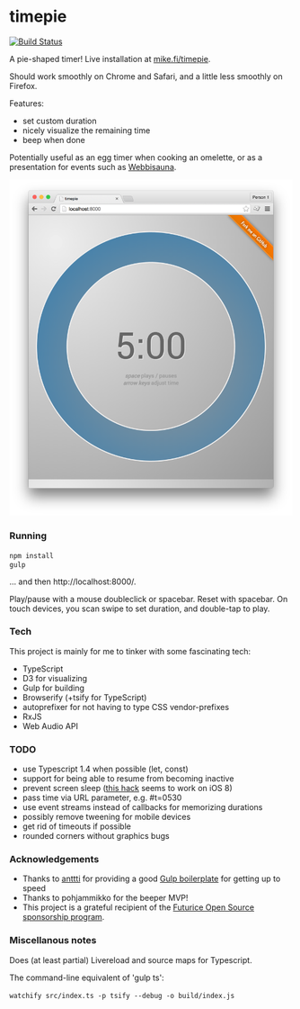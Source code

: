 timepie
=======

[![Build Status](https://travis-ci.org/mieky/timepie.svg?branch=master)](https://travis-ci.org/mieky/timepie)

A pie-shaped timer! Live installation at [mike.fi/timepie](http://mike.fi/timepie/).

Should work smoothly on Chrome and Safari, and a little less smoothly on Firefox.

Features:
- set custom duration
- nicely visualize the remaining time
- beep when done

Potentially useful as an egg timer when cooking an omelette, or as a presentation for events such as [Webbisauna](http://www.webbisauna.fi/).

![Screenshot](https://github.com/mieky/timepie/raw/master/screenshot.png)

### Running

```
npm install
gulp
```

... and then http://localhost:8000/.

Play/pause with a mouse doubleclick or spacebar. Reset with spacebar.
On touch devices, you scan swipe to set duration, and double-tap to play.

### Tech

This project is mainly for me to tinker with some fascinating tech:

- TypeScript
- D3 for visualizing
- Gulp for building
- Browserify (+tsify for TypeScript)
- autoprefixer for not having to type CSS vendor-prefixes
- RxJS
- Web Audio API

### TODO

- use Typescript 1.4 when possible (let, const)
- support for being able to resume from becoming inactive
- prevent screen sleep ([this hack](http://jsbin.com/dubezaqu/3/) seems to work on iOS 8)
- pass time via URL parameter, e.g. #t=0530
- use event streams instead of callbacks for memorizing durations
- possibly remove tweening for mobile devices
- get rid of timeouts if possible
- rounded corners without graphics bugs

### Acknowledgements

- Thanks to [anttti](https://github.com/anttti) for providing a good [Gulp boilerplate](https://gist.github.com/anttti/a387fa2c87b34de5d9f8) for getting up to speed
- Thanks to pohjammikko for the beeper MVP!
- This project is a grateful recipient of the [Futurice Open Source sponsorship program](http://futurice.com/blog/sponsoring-free-time-open-source-activities).

### Miscellanous notes

Does (at least partial) Livereload and source maps for Typescript.

The command-line equivalent of 'gulp ts':

```watchify src/index.ts -p tsify --debug -o build/index.js```
